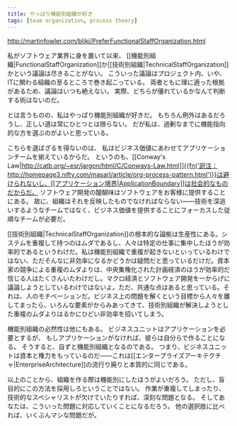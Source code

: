 ```yaml
---
title: やっぱり機能別組織が好き
tags: [team organization, process theory]
---
```


http://martinfowler.com/bliki/PreferFunctionalStaffOrganization.html

私がソフトウェア業界に身を置いて以来、
[[機能別組織|FunctionalStaffOrganization]]か[[技術別組織|TechnicalStaffOrganization]]かという議論は尽きることがない。
こういった議論はプロジェクト内、いや、ITに関わる組織の至るところで巻き起こっている。
両者ともに理に適った根拠があるため、議論はいつも絶えない。
実際、どちらが優れているかなんて判断する術はないのだ。

とは言うものの、私はやっぱり機能別組織が好きだ。
もちろん例外はあるだろうし、正しい道は常にひとつとは限らない。
だが私は、過剰なまでに機能指向的な方を選ぶのがよいと思っている。

こちらを選ばざるを得ないのは、
私はビジネス価値にあわせてアプリケーションチームを揃えているからだ。
というのも、[[Conway's Law|http://catb.org/~esr/jargon/html/C/Conways-Law.html]]{{fn('訳注：http://homepage3.nifty.com/masarl/article/org-process-pattern.html')}}は避けられないし、[[アプリケーション境界|ApplicationBoundary]]は社会的なものだからだ。
ソフトウェア開発の醍醐味はソフトウェアをお客様に提供することにある。
故に、組織はそれを反映したものでなければならない——技術を深追いするようなチームではなく、ビジネス価値を提供することにフォーカスした従順なチームが必要だ。

[[技術別組織|TechnicalStaffOrganization]]の根本的な論拠は生産性にある。システムを重複して持つのはムダであるし、人々は特定の仕事に集中したほうが効率的であるというわけだ。私は機能別組織で重複が起きないといっているわけではない、ただそんなに非効率になるかどうかは疑問だと思っているだけだ。資本家の競争による重複のムダよりは、中央集権化された計画経済のほうが効率的だ信じる人はたくさんいたわけだし。マクロ経済とソフトウェア開発を一からげに議論しようとしているわけではないよ。ただ、共通な点はあると思っている。それは、人のモチベーションだ。ビジネス上の問題を解くという目標から人々を離してまったら、いろんな要素がからみあってきて、技術別組織が解決しようとした重複のムダよりはるかにひどい非効率を招いてしまう。

機能別組織の必然性は他にもある。
ビジネスユニットはアプリケーションを必要とするが、
もしアプリケーションがなければ、彼らは自分らで作ることになる。
そうすると、自ずと機能別組織となるのである。
つまり、ビジネスユニットは資本と権力をもっているのだ——これは[[エンタープライズアーキテクチャ|EnterpriseArchitecture]]の流行り廃りと本質的に同じである。

以上のことから、組織を作る際は機能別にしたほうがよいだろう。
ただし、盲目的にこの方法を採用しろということではない。
作業が重複してしまったり、技術的なスペシャリストが欠けていたりすれば、深刻な問題となる。
そしてあなたは、こういった問題に対応していくことになるだろう。
他の選択肢に比べれば、いくぶんマシな問題だが。
